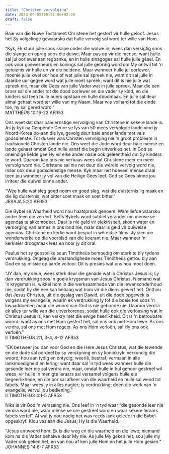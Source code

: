 ```yaml
---
title: "Christen vervolging"
date: 2023-06-05T05:51:00+02:00
draft: false
---
```

<html>
 <head></head>
 <body>
  <p>Baie van die Nuwe Testament Christene het gesterf vir hulle geloof. Jesus het Sy volgelinge gewaarsku dat hulle vervolg sal word ter wille van Hom.</p>
  <p>“Kyk, Ek stuur julle soos skape onder die wolwe in; wees dan versigtig soos die slange en opreg soos die duiwe. Maar pas op vir die mense; want hulle sal jul oorlewer aan regbanke, en in hulle sinagoges sal hulle julle gésel. En ook voor goewerneurs en konings sal julle gebring word om My ontwil tot 'n getuienis vir hulle en vir die heidene. Maar wanneer hulle jul oorlewer, moenie julle kwel oor hoe of wat julle sal spreek nie, want dit sal julle in daardie uur gegee word wat julle moet spreek; want dit is nie julle wat spreek nie, maar die Gees van julle Vader wat in julle spreek. Maar die een broer sal die ander tot die dood oorlewer en die vader sy kind, en die kinders sal teen hulle ouers opstaan en hulle doodmaak. En julle sal deur almal gehaat word ter wille van my Naam. Maar wie volhard tot die einde toe, hy sal gered word.”<br>‭‭MATTHÉÜS‬ ‭10‬:‭16‬-‭22‬ ‭AFR53‬‬</p>
  <p>Ons weet dat daar baie ernstige vervolging van Christene in sekere lande is. As jy kyk na Geopende Deure se lys van 50 mees vervolgde lande vind jy Noord-Korea bo-aan die lys, gevolg deur baie ander lande met vals godsdienste. Tot dusver was Christen vervolging nie ‘n groot probleem in tradisionele Christen lande nie. Ons weet die Jode word deur baie mense en lande gehaat omdat God hulle vanaf die begin uitverkies het. In God se oneindige liefde gee Hy vir elke ander nasie ook geleentheid om Sy kinders te word. Daarom kan ons nie verbaas wees dat Christene meer en meer vervolg word nie. Christene sal nie net deur die wêreld vervolg word nie, maar ook deur godsdienstige mense. Kyk maar net hoeveel mense draai teen jou wanneer jy vol van die Heilige Gees leef. God se Gees binne jou irriteer die duiwel binne ander.</p>
  <p>“Wee hulle wat sleg goed noem en goed sleg, wat die duisternis lig maak en die lig duisternis, wat bitter soet maak en soet bitter.”<br>‭‭JESAJA‬ ‭5‬:‭20‬ ‭AFR53‬‬</p>
  <p>Die Bybel se Waarheid word nou haatspraak genoem. Ware liefde waarsku ander teen die verderf. Selfs Bybels word subtiel verander om mense se agendas te akkomodeer. Daar is nie geld vir elektrisiteit, skoon water en versorging van armes in ons land nie, maar daar is geld vir duiwelse agendas. Christene en kerke word bespot in wêreldse films. Jy sien nie wonderwerke op die voorblad van die koerant nie. Maar wanneer ‘n kerkleier droogmaak lees en hoor jy dit oral.</p>
  <p>Paulus het sy geestelike seun Timótheüs bemoedig om sterk te bly tydens verdrukking. Ongeag die omstandighede moes Timótheüs getrou bly aan God en sy missie op aarde voltooi. Dit is presies wat ons nou moet doen.</p>
  <p>“JY dan, my seun, wees sterk deur die genade wat in Christus Jesus is; Ly dan verdrukking soos 'n goeie krygsman van Jesus Christus. Niemand wat 'n krygsman is, wikkel hom in die werksaamhede van die lewensonderhoud nie, sodat hy die een kan behaag wat hom vir die diens gewerf het. Onthou dat Jesus Christus, uit die geslag van Dawid, uit die dode opgewek is volgens my evangelie, waarin ek verdrukking ly tot die boeie toe soos 'n kwaaddoener; maar die woord van God is nie gebonde nie. Daarom verdra ek alles ter wille van die uitverkorenes, sodat hulle ook die verlossing wat in Christus Jesus is, kan verkry met die ewige heerlikheid. Dit is 'n betroubare woord; want as ons met Hom gesterf het, sal ons ook met Hom lewe. As ons verdra, sal ons met Hom regeer. As ons Hom verloën, sal Hy ons ook verloën.”<br>‭‭II TIMÓTHEÜS‬ ‭2‬:‭1‬, ‭3‬-‭4‬, ‭8‬-‭12‬ ‭AFR53‬‬</p>
  <p>“EK besweer jou dan voor God en die Here Jesus Christus, wat die lewende en die dode sal oordeel by sy verskyning en sy koninkryk: verkondig die woord; hou aan tydig en ontydig; weerlê, bestraf, vermaan in alle lankmoedigheid en lering; want daar sal 'n tyd wees wanneer hulle die gesonde leer nie sal verdra nie, maar, omdat hulle in hul gehoor gestreel wil wees, vir hulle 'n menigte leraars sal versamel volgens hulle eie begeerlikhede, en die oor sal afkeer van die waarheid en hulle sal wend tot fabels. Maar wees jy in alles nugter; ly verdrukking; doen die werk van 'n evangelis; vervul jou bediening.”<br>‭‭II TIMÓTHEÜS‬ ‭4‬:‭1‬-‭5‬ ‭AFR53‬‬</p>
  <p>Niks is vir God ‘n verassing nie. Ons leef in ‘n tyd waar “die gesonde leer nie verdra word nie, waar mense se ore gestreel word en waar sekere leraars fabels vertel”. Al wat jy nou nodig het was reeds lank gelede in die Bybel opgeskryf. Klou vas aan die Jesus; Hy is die Waarheid.</p>
  <p>“Jesus antwoord hom: Ek is die weg en die waarheid en die lewe; niemand kom na die Vader behalwe deur My nie. As julle My geken het, sou julle my Vader ook geken het, en van nou af ken julle Hom en het julle Hom gesien.”<br>‭‭JOHANNES‬ ‭14‬:‭6‬-‭7‬ ‭AFR53‬‬<br>&nbsp;</p>
 </body>
</html>
